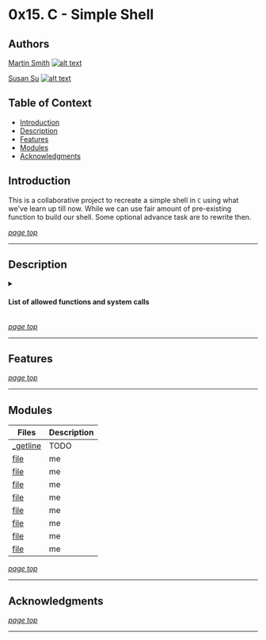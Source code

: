 # 0x15. C - Simple Shell

## Authors
[Martin Smith](http://www.github.com/Ostoyae) [![alt text][1.1]][1]

[Susan Su](http://www.github.com/suhearsawho) [![alt text][1.1]][2]

## Table of Context

* [Introduction](#introduction)
* [Description](#description)
* [Features](#features)
* [Modules](#modules)
* [Acknowledgments](#acknowledgments)


## Introduction

This is a collaborative project to recreate a simple shell in `C` using what we've learn up till now. While we can use fair amount of pre-existing function to build our shell. Some optional advance task are to rewrite then. 

[_page top_](#0x15-c---simple-shell)

---
## Description


<details>
<summary><h4>List of allowed functions and system calls</h4></summary>

* access (man 2 access)
* chdir (man 2 chdir)
* close (man 2 close)
* closedir (man 3 closedir)
* execve (man 2 execve)
* exit (man 3 exit)
* fork (man 2 fork)
* free (man 3 free)
* stat (__xstat) (man 2 stat)
* lstat (__lxstat) (man 2 lstat)
* fstat (__fxstat) (man 2 fstat)
* getcwd (man 3 getcwd)
* getline (man 3 getline)
* kill (man 2 kill)
* malloc (man 3 malloc)
* open (man 2 open)
* opendir (man 3 opendir)
* perror (man 3 perror)
* read (man 2 read)
* readdir (man 3 readdir)
* signal (man 2 signal)
* strtok (man 3 strtok)
* wait (man 2 wait)
* waitpid (man 2 waitpid)
* wait3 (man 2 wait3)
* wait4 (man 2 wait4)
* write (man 2 write)
* _exit (man 2 _exit)
* isatty (man 3 isatty)
* fflush (man 3 fflush)

</details>


[_page top_](#0x15-c---simple-shell)

---
## Features

[_page top_](#0x15-c---simple-shell)

---

## Modules

Files |Description
---- | ---
[_getline](./_getline.c) | TODO
[file](./file) | me
[file](./file) | me
[file](./file) | me
[file](./file) | me
[file](./file) | me
[file](./file) | me
[file](./file) | me
[file](./file) | me
     

[_page top_](#0x15-c---simple-shell)

---

## Acknowledgments

[_page top_](#0x15-c---simple-shell)

---
<!-- icon with padding -->
[1.1]: http://i.imgur.com/tXSoThF.png (twitter icon with padding)

<!-- links -->
[1]: https://twitter.com/_Ostoyae
[2]: https://twitter.com/sususayshello
